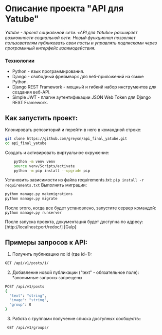 # Описание проекта "API для Yatube"
_Yatube - проект социальной сети. «API для Yatube» расширяет возможности социальной сети. Новый функционал позволяет пользователям публиковать свои посты и управлять подписками через программный интерфейс взаимодействия._

### Технологии

- Python - язык программирования.
- Django - свободный фреймворк для веб-приложений на языке Python.
- Django REST Framework - мощный и гибкий набор инструментов для создания веб-API.
- Simple JWT - плагин аутентификации JSON Web Token для Django REST Framework.


## Как запустить проект:

Клонировать репозиторий и перейти в него в командной строке:
```sh
git clone https://github.com/greysn/api_final_yatube.git
cd api_final_yatube
```
Создать и активировать виртуальное окружение:
```sh
    python -m venv venv
    source venv/Scripts/activate
    python -m pip install --upgrade pip
```
Установить зависимости из файла requirements.txt: ```pip install -r requirements.txt```
Выполнить миграции: 
``` sh
python manage.py makemigrations
python manage.py migrate
```

После этого, когда все будет установлено, запустите сервер командой:
 ```python manage.py runserver```
 
 После запуска проекта, документация будет доступна по адресу:
 [http://localhost:port/redoc/]
 [Gulp]
 
 ## Примеры запросов к API:
 1. Получить публикацию по id (где id=1):
 ```sh
 GET /api/v1/posts/1/
 ```
 
 2. Добавление новой публикации ("text" - обязательное поле): 
 *анонимные запросы запрещены
  ```sh
 POST /api/v1/posts
{
    "text": "string",
    "image": "string",
    "group": 0
}
 ```
3. Работа с группами получение списка доступных сообществ::
```sh
 GET /api/v1/groups/
 ```

